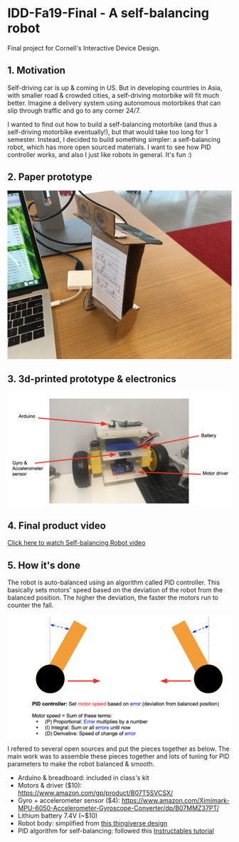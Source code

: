 # IDD-Fa19-Final - A self-balancing robot
Final project for Cornell's Interactive Device Design.

## 1. Motivation

Self-driving car is up & coming in US. But in developing countries in Asia, with smaller road & crowded cities, a self-driving motorbike will fit much better. Imagine a delivery system using autonomous motorbikes that can slip through traffic and go to any corner 24/7.

I wanted to find out how to build a self-balancing motorbike (and thus a self-driving motorbike eventually!), but that would take too long for 1 semester. Instead, I decided to build something simpler: a self-balancing robot, which has more open sourced materials. I want to see how PID controller works, and also I just like robots in general. It's fun :)

## 2. Paper prototype

![Paper prototype](/paper_prototype.JPG)

## 3. 3d-printed prototype & electronics

![3d-printed prototype & electronics](/3d_printed_bot.png)

## 4. Final product video
[Click here to watch Self-balancing Robot video](https://youtu.be/pT9M0uZvIQ8)

## 5. How it's done
The robot is auto-balanced using an algorithm called PID controller. This basically sets motors' speed based on the deviation of the robot from the balanced position. The higher the deviation, the faster the motors run to counter the fall.

![PID controller for self-balancing](/PID_self_balance.png)

I refered to several open sources and put the pieces together as below. The main work was to assemble these pieces together and lots of tuning for PID parameters to make the robot balanced & smooth. 

- Arduino & breadboard: included in class's kit
- Motors & driver ($10): https://www.amazon.com/gp/product/B07T5SVCSX/
- Gyro + accelerometer sensor ($4): https://www.amazon.com/Ximimark-MPU-6050-Accelerometer-Gyroscope-Converter/dp/B07MMZ37PT/
- Lithium battery 7.4V (~$10)
- Robot body: simplified from [this thingiverse design](https://www.thingiverse.com/thing:3369262)
- PID algorithm for self-balancing: followed this [Instructables tutorial](https://www.instructables.com/id/Arduino-Self-Balancing-Robot-1/)


